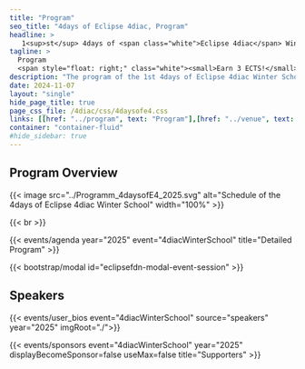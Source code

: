 ```yaml
---
title: "Program"
seo_title: "4days of Eclipse 4diac, Program"
headline: > 
   1<sup>st</sup> 4days of <span class="white">Eclipse 4diac</span> Winter School
tagline: >
  Program
  <span style="float: right;" class="white"><small>Earn 3 ECTS!</small></span>
description: "The program of the 1st 4days of Eclipse 4diac Winter School"
date: 2024-11-07
layout: "single"
hide_page_title: true
page_css_file: /4diac/css/4daysofe4.css
links: [[href: "../program", text: "Program"],[href: "../venue", text: "Venue"],[href: "../participation", text: "Participation"],[href: "../organisation", text: "Organisation"]]
container: "container-fluid"
#hide_sidebar: true
---
```


## Program Overview

{{< image src="../Programm_4daysofE4_2025.svg" alt="Schedule of the 4days of Eclipse 4diac Winter School" width="100%" >}}

{{< br >}}

{{< events/agenda year="2025" event="4diacWinterSchool" title="Detailed Program" >}}

{{< bootstrap/modal id="eclipsefdn-modal-event-session" >}}

## Speakers
{{< events/user_bios event="4diacWinterSchool" source="speakers" year="2025" imgRoot="./">}}

{{< events/sponsors event="4diacWinterSchool" year="2025" displayBecomeSponsor=false useMax=false title="Supporters" >}}


